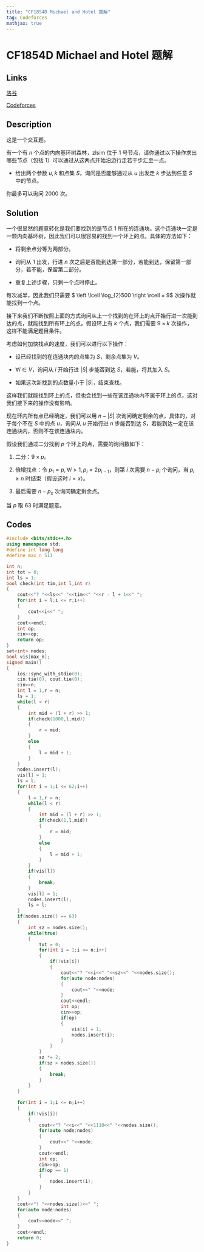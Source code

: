 ```yaml
---
title: "CF1854D Michael and Hotel 题解"
tag: Codeforces
mathjax: true
---
```


# CF1854D Michael and Hotel 题解

<!-- more -->


## Links

[洛谷](https://www.luogu.com.cn/problem/CF1854D)

[Codeforces](https://codeforces.com/problemset/problem/1854/D)

## Description

这是一个交互题。

有一个有 $n$ 个点的内向基环树森林，zlsim 位于 $1$ 号节点，请你通过以下操作求出哪些节点（包括 $1$）可以通过从这两点开始沿边行走若干步汇至一点。

- 给出两个参数 $u,k$ 和点集 $S$，询问是否能够通过从 $u$ 出发走 $k$ 步达到任意 $S$ 中的节点。

你最多可以询问 $2000$ 次。

## Solution

一个很显然的题意转化是我们要找到的是节点 $1$ 所在的连通块。这个连通块一定是一颗内向基环树，因此我们可以很容易的找到一个环上的点。具体的方法如下：

- 将剩余点分等为两部分。
  
- 询问从 $1$ 出发，行进 $n$ 次之后是否能到达第一部分，若能到达，保留第一部分，若不能，保留第二部分。
  
- 重复上述步骤，只剩一个点时停止。

每次减半，因此我们只需要 $ \left \lceil \log_{2}500  \right \rceil = 9$ 次操作就能找到一个点。

接下来我们不断按照上面的方式询问从上一个找到的在环上的点开始行进一次能到达的点，就能找到所有环上的点。假设环上有 $k$ 个点，我们需要 $9\times k$ 次操作，这样不能满足题目条件。

考虑如何加快找点的速度，我们可以进行以下操作：

- 设已经找到的在连通块内的点集为 $S$，剩余点集为 $V$。
  
- $\forall i \in V$，询问从 $i$ 开始行进 $|S|$ 步能否到达 $S$，若能，将其加入 $S$。
  
- 如果这次新找到的点数量小于 $|S|$，结束查找。

这样我们就能找到环上的点，但也会找到一些在该连通块内不属于环上的点，这对我们接下来的操作没有影响。

现在环内所有点已经确定，我们可以用 $n - |S|$ 次询问确定剩余的点，具体的，对于每个不在 $S$ 中的点 $u$，询问从 $u$ 开始行进 $n$ 步能否到达 $S$，若能到达一定在该连通块内，否则不在该连通块内。

假设我们通过二分找到 $p$ 个环上的点，需要的询问数如下：

1. 二分：$9 \times p$。

2. 倍增找点：令 $p_{1} = p, \forall i > 1,p_{i} = 2 p_{i - 1}$，则第 $i$ 次需要 $n - p_{i}$ 个询问，当 $p_{i} \ge n$ 时结束（假设这时 $i = x$）。

3. 最后需要 $n - p_{x}$ 次询问确定剩余点。

当 $p$ 取 $63$ 时满足题意。

## Codes

```cpp
#include <bits/stdc++.h>
using namespace std;
#define int long long
#define max_n 511

int n;
int tot = 0;
int ls = 1;
bool check(int tim,int l,int r)
{
    cout<<"? "<<ls<<" "<<tim<<" "<<r - l + 1<<" ";
    for(int i = l;i <= r;i++)
    {
        cout<<i<<" ";
    }
    cout<<endl;
    int op;
    cin>>op;
    return op;
}
set<int> nodes;
bool vis[max_n];
signed main()
{
    ios::sync_with_stdio(0);
	cin.tie(0), cout.tie(0);
    cin>>n;
    int l = 1,r = n;
    ls = 1;
    while(l < r)
    {
        int mid = (l + r) >> 1;
        if(check(1000,l,mid))
        {
            r = mid;
        }
        else
        {
            l = mid + 1;
        }
    }
    nodes.insert(l);
    vis[l] = 1;
    ls = l;
    for(int i = 1;i <= 62;i++)
    {
        l = 1,r = n;
        while(l < r)
        {
            int mid = (l + r) >> 1;
            if(check(1,l,mid))
            {
                r = mid;
            }
            else
            {
                l = mid + 1;
            }
        }
        if(vis[l])
        {
            break;
        }
        vis[l] = 1;
        nodes.insert(l);
        ls = l;
    }    
    if(nodes.size() == 63)
    {
        int sz = nodes.size(); 
        while(true)
        {
            tot = 0;
            for(int i = 1;i <= n;i++)
            {
                if(!vis[i])
                {
                    cout<<"? "<<i<<" "<<sz<<" "<<nodes.size();
                    for(auto node:nodes)
                    {
                        cout<<" "<<node;
                    }
                    cout<<endl;
                    int op;
                    cin>>op;
                    if(op)
                    {
                        vis[i] = 1;
                        nodes.insert(i);
                    }
                }
            }
            sz *= 2;
            if(sz > nodes.size())
            {
                break;
            }
        }
    }
    
    for(int i = 1;i <= n;i++)
    {
        if(!vis[i])
        {
            cout<<"? "<<i<<" "<<1110<<" "<<nodes.size();
            for(auto node:nodes)
            {
                cout<<" "<<node;
            }
            cout<<endl;
            int op;
            cin>>op;
            if(op == 1)
            {
                nodes.insert(i);
            }
        }
    }
    cout<<"! "<<nodes.size()<<" ";
    for(auto node:nodes)
    {
        cout<<node<<" ";
    }
    cout<<endl;
    return 0;
}
```